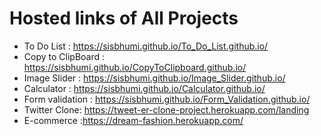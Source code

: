 # Hosted links of All Projects
* To Do List : https://sisbhumi.github.io/To_Do_List.github.io/
* Copy to ClipBoard : https://sisbhumi.github.io/CopyToClipboard.github.io/
* Image Slider : https://sisbhumi.github.io/Image_Slider.github.io/
* Calculator : https://sisbhumi.github.io/Calculator.github.io/
* Form validation : https://sisbhumi.github.io/Form_Validation.github.io/
* Twitter Clone: https://tweet-er-clone-project.herokuapp.com/landing
* E-commerce :https://dream-fashion.herokuapp.com/
